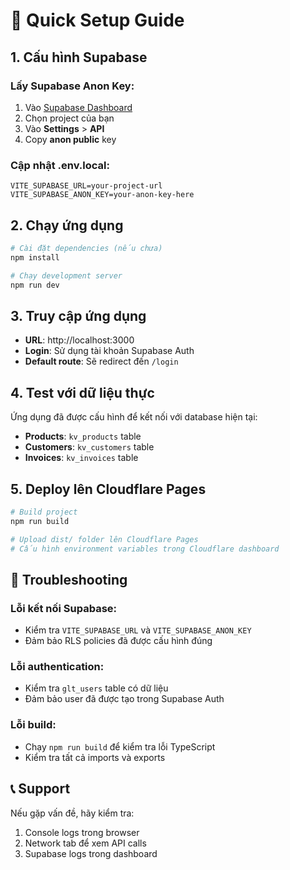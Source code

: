 # 🚀 Quick Setup Guide

## 1. Cấu hình Supabase

### Lấy Supabase Anon Key:

1. Vào [Supabase Dashboard](https://supabase.com/dashboard)
2. Chọn project của bạn
3. Vào **Settings** > **API**
4. Copy **anon public** key

### Cập nhật .env.local:

```env
VITE_SUPABASE_URL=your-project-url
VITE_SUPABASE_ANON_KEY=your-anon-key-here
```

## 2. Chạy ứng dụng

```bash
# Cài đặt dependencies (nếu chưa)
npm install

# Chạy development server
npm run dev
```

## 3. Truy cập ứng dụng

- **URL**: http://localhost:3000
- **Login**: Sử dụng tài khoản Supabase Auth
- **Default route**: Sẽ redirect đến `/login`

## 4. Test với dữ liệu thực

Ứng dụng đã được cấu hình để kết nối với database hiện tại:

- **Products**: `kv_products` table
- **Customers**: `kv_customers` table
- **Invoices**: `kv_invoices` table

## 5. Deploy lên Cloudflare Pages

```bash
# Build project
npm run build

# Upload dist/ folder lên Cloudflare Pages
# Cấu hình environment variables trong Cloudflare dashboard
```

## 🔧 Troubleshooting

### Lỗi kết nối Supabase:

- Kiểm tra `VITE_SUPABASE_URL` và `VITE_SUPABASE_ANON_KEY`
- Đảm bảo RLS policies đã được cấu hình đúng

### Lỗi authentication:

- Kiểm tra `glt_users` table có dữ liệu
- Đảm bảo user đã được tạo trong Supabase Auth

### Lỗi build:

- Chạy `npm run build` để kiểm tra lỗi TypeScript
- Kiểm tra tất cả imports và exports

## 📞 Support

Nếu gặp vấn đề, hãy kiểm tra:

1. Console logs trong browser
2. Network tab để xem API calls
3. Supabase logs trong dashboard
